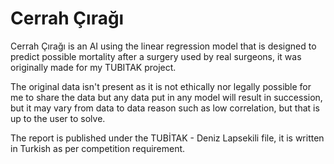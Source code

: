 # Cerrah Çırağı
Cerrah Çırağı is an AI using the linear regression model that is designed to predict possible mortality after a surgery used by real surgeons, it was originally made for my TUBITAK project.

The original data isn't present as it is not ethically nor legally possible for me to share the data but any data put in any model will result in succession, but it may vary from data to data reason such as low correlation, but that is up to the user to solve.

The report is published under the TUBİTAK - Deniz Lapsekili file, it is written in Turkish as per competition requirement.
